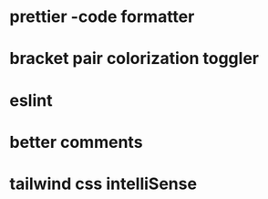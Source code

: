 # prettier -code formatter
# bracket pair colorization toggler
# eslint
# better comments
# tailwind css intelliSense